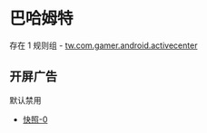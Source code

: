 # 巴哈姆特

存在 1 规则组 - [tw.com.gamer.android.activecenter](/src/apps/tw.com.gamer.android.activecenter.ts)

## 开屏广告

默认禁用

- [快照-0](https://i.gkd.li/i/14292691)
